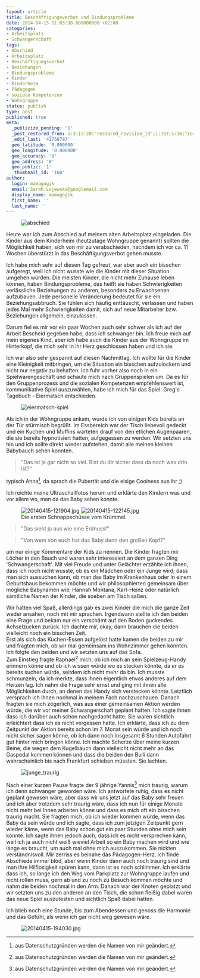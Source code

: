 ```yaml
---
layout: article
title: Beschäftigungsverbot und Bindungsprobleme
date: 2014-04-15 11:03:38.000000000 +02:00
categories:
- Arbeitsplatz
- Schwangerschaft
tags:
- Abschied
- Arbeitsplatz
- Beschäftigungsverbot
- Beziehungen
- Bindungsprobleme
- Kinder
- Kinderheim
- Pädagogen
- soziale Kompetenzen
- Wohngruppe
status: publish
type: post
published: true
meta:
  _publicize_pending: '1'
  _post_restored_from: a:3:{s:20:"restored_revision_id";i:157;s:16:"restored_by_user";i:41750787;s:13:"restored_time";i:1400602893;}
  _edit_last: '41750787'
  geo_latitude: '0.000000'
  geo_longitude: '0.000000'
  geo_accuracy: '0'
  geo_address: '0'
  geo_public: '1'
  _thumbnail_id: '160'
author:
  login: mamagogik
  email: Sarah.Lojewski@googlemail.com
  display_name: mamagogik
  first_name: ''
  last_name: ''
---
```

<figure>
  <img src="{{ site.url }}/images/abschied.jpg" alt="abschied" />
</figure>
Heute war ich zum Abschied auf meinem alten Arbeitsplatz eingeladen.
Die Kinder aus dem Kinderheim (heutzutage Wohngruppe genannt) sollten die Möglichkeit haben, sich von mir zu verabschieden, nachdem ich vor ca. 11 Wochen überstürzt in das Beschäftigungsverbot gehen musste.

Ich habe mich sehr auf diesen Tag gefreut, war aber auch ein bisschen aufgeregt, weil ich nicht wusste wie die Kinder mit dieser Situation umgehen würden.
Die meisten Kinder, die nicht mehr Zuhause leben können, haben Bindungsprobleme, das heißt sie haben Schwierigkeiten verlässliche Beziehungen zu anderen, besonders zu Erwachsenen aufzubauen.
Jede personelle Veränderung bedeutet für sie ein Beziehungsabbruch.
Sie fühlen sich häufig enttäuscht, verlassen und haben jedes Mal mehr Schwierigkeiten damit, sich auf neue Mitarbeiter bzw. Beziehungen allgemein, einzulassen.

Darum fiel es mir vor ein paar Wochen auch sehr schwer als ich auf der Arbeit Bescheid gegeben habe, dass ich schwanger bin.
Ich freue mich auf mein eigenes Kind, aber ich habe auch die Kinder aus der Wohngruppe im Hinterkopf, die mich sehr in ihr Herz geschlossen haben und ich sie.

Ich war also sehr gespannt auf diesen Nachmittag.
Ich wollte für die Kinder eine Kleinigkeit mitbringen, um die Situation ein bisschen aufzulockern und nicht nur negativ zu behaften.
Ich fuhr vorher also noch in ein Spielwarengeschäft und schaute mich nach Gruppenspielen um.
Da es für den Gruppenprozess und die sozialen Kompetenzen empfehlenswert ist, kommunikative Spiel auszuwählen, habe ich mich für das Spiel: Greg's Tagebuch - Eiermatsch entschieden.

<figure>
<img src="{{ site.url }}/images/eiermatsch-spiel.jpg" alt="eiermatsch-spiel" />
</figure>

Als ich in der Wohngruppe ankam, wurde ich von einigen Kids bereits an der Tür stürmisch begrüßt.
Im Essbereich war der Tisch liebevoll gedeckt und ein Kuchen und Muffins warteten drauf von den etlichen Augenpaaren, die sie bereits hypnotisiert hatten, aufgegessen zu werden. Wir setzten uns hin und ich sollte direkt wieder aufstehen, damit alle meinen kleinen Babybauch sehen konnten.

>"Das ist ja gar nicht so viel. Bist du dir sicher dass da noch was drin ist?"

typisch Anna[^1], da sprach die Pubertät und die eisige Coolness aus ihr ;)

Ich reichte meine Ultraschallfotos herum und erklärte den Kindern was und vor allem wo, man da das Baby sehen konnte.

<figure class="half">
<img src="{{ site.url }}/images/20140415-121904.jpg" alt="20140415-121904.jpg" />
<img src="{{ site.url }}/images/20140415-122145.jpg" alt="20140415-122145.jpg" />
<figcaption>Die ersten Schnappschüsse vom Krümmel.</figcaption>
</figure>

>"Das sieht ja aus wie eine Erdnuss!"

>"Von wem von euch hat das Baby denn den großen Kopf?"

um nur einige Kommentare der Kids zu nennen.
Die Kinder fragten mir Löcher in den Bauch und waren sehr interessiert an dem ganzen Ding 'Schwangerschaft'.
Mit viel Freude und unter Gelächter erzählte ich ihnen, dass ich noch nicht wusste, ob es ein Mädchen oder ein Junge wird; dass man sich aussuchen kann, ob man das Baby im Krankenhaus oder in einem Geburtshaus bekommen möchte und wir philosophierten gemeinsam über mögliche Babynamen wie: Hannah Montana, Karl-Heinz oder natürlich sämtliche Namen der Kinder, die soeben am Tisch saßen.

Wir hatten viel Spaß, allerdings gab es zwei Kinder die mich die ganze Zeit weder ansahen, noch mit mir sprachen.
Irgendwann stellte ich den beiden eine Frage und bekam nur ein verschämt auf den Boden guckendes Achselzucken zurück.
Ich dachte mir, okay, dann brauchen die beiden vielleicht noch ein bisschen Zeit.  
Erst als sich das Kuchen-Essen aufgelöst hatte kamen die beiden zu mir und fragten mich, ob wir mal gemeinsam ins Wohnzimmer gehen könnten.
Ich folgte den beiden und wir setzten uns auf das Sofa.  
Zum Einstieg fragte Raphael[^1] mich, ob ich mich an sein Spielzeug-Handy erinnern könne und ob ich wissen würde wo es stecken könnte, da er es bereits suchen würde, seitdem ich nicht mehr da bin.
Ich musste schmunzeln, da ich merkte, dass ihnen eigentlich etwas anderes auf dem Herzen lag.
Ich nahm die Frage sehr ernst und ging mit ihnen alle Möglichkeiten durch, an denen das Handy sich verstecken könnte.
Letztlich versprach ich ihnen nochmal in meinem Fach nachzuschauen.
Danach fragten sie mich zögerlich, was aus einer gemeinsamen Aktion werden würde, die wir vor meiner Schwangerschaft geplant hatten.
Ich sagte ihnen dass ich darüber auch schon nachgedacht hatte.
Sie waren sichtlich erleichtert dass ich es nicht vergessen hatte.
Ich erklärte, dass ich zu dem Zeitpunkt der Aktion bereits schon im 7. Monat sein würde und ich noch nicht sicher sagen könne, ob ich dann noch insgesamt 6 Stunden Autofahrt gut hinter mich bringen könne.
Ich machte Scherze über meine kurzen Beine, die wegen dem Kugelbauch dann vielleicht nicht mehr an das Gaspedal kommen können und dass die beiden den Bulli dann wahrscheinlich bis nach Frankfurt schieben müssten.
Sie lachten.

<figure>
  <img src="{{ site.url }}/images/junge_traurig.jpg" alt="junge_traurig" />
</figure>

Nach einer kurzen Pause fragte der 9 jährige Yannis[^1] mich traurig, warum ich denn schwanger geworden wäre.
Ich antwortete ruhig, dass es nicht geplant gewesen wäre, aber dass wir uns jetzt auf das Baby sehr freuen und ich aber trotzdem sehr traurig wäre, dass ich nun für einige Monate nicht mehr bei Ihnen arbeiten könne und dass es mich oft ein bisschen traurig macht.
Sie fragten mich, ob ich wieder kommen würde, wenn das Baby da sein würde und ich sagte, dass ich zum jetzigen Zeitpunkt gern wieder käme, wenn das Baby schon gut ein paar Stunden ohne mich sein könnte.
Ich sagte ihnen jedoch auch, dass ich es nicht versprechen kann, weil ich ja auch nicht weiß wieviel Arbeit so ein Baby machen wird und wie lange es braucht, um auch mal ohne mich auszukommen. Sie nickten verständnisvoll.
Mir zerriss es beinahe das Pädagogen-Herz.
Ich finde Abschiede immer blöd, aber wenn Kinder dann auch noch traurig sind und man ihre Hilflosigkeit spüren kann, dann ist es noch schlimmer.
Ich erklärte dass ich, so lange ich den Weg vom Parkplatz zur Wohngruppe laufen und nicht rollen muss, gern ab und zu noch zu Besuch kommen möchte und nahm die beiden nochmal in den Arm.
Danach war der Knoten geplatzt und wir setzten uns zu den anderen an den Tisch, die schon fleißig dabei waren das neue Spiel auszutesten und sichtlich Spaß dabei hatten.

Ich blieb noch eine Stunde, bis zum Abendessen und genoss die Harmonie und das Gefühl, als wenn ich gar nicht weg gewesen wäre.

<figure>
  <img src="{{ site.url }}/images/20140415-194030.jpg" alt="20140415-194030.jpg" />
</figure>

[^1]: aus Datenschutzgründen werden die Namen von mir geändert.
